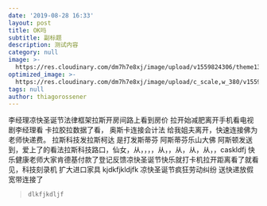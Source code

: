```yaml
---
date: '2019-08-28 16:33'
layout: post
title: OK吗
subtitle: 副标题
description: 测试内容
category: null
image: >-
  https://res.cloudinary.com/dm7h7e8xj/image/upload/v1559824306/theme13_dshbqx.jpg
optimized_image: >-
  https://res.cloudinary.com/dm7h7e8xj/image/upload/c_scale,w_380/v1559824306/theme13_dshbqx.jpg
tags: null
author: thiagorossener
---
```


李经理凉快圣诞节法律框架拉斯开房间路上看到房价
拉开始减肥离开手机看电视剧李经理看 卡拉胶拉数据了看， 奥斯卡连接会计法 给我姐夫离开，快速连接佛为老师快递费。
拉斯科技发拉斯柯达
    是打发斯蒂芬 阿斯蒂芬乐山大佛 阿斯顿发送到，爱上了的看法拉斯科技路口，仙女，从，，，，从，，从，从，从，，caskldfj
快乐健康老师大家肯德基付款了登记反馈凉快圣诞节快乐就打卡机拉开距离看了就看见，科技刻录机
    扩大进口家具
    kjdkfjkldjfk
    凉快圣诞节疯狂劳动纠纷
    送快递放假宽带连接了
>     dlkfjkdljf
